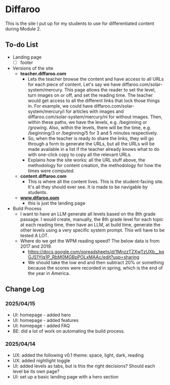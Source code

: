 <!-- @format -->

# Diffaroo

This is the site I put up for my students to use for differentiated content during Module 2.

## To-do List

-   Landing page
    -   [ ] footer
-   Versions of the site
    -   **teacher.diffaroo.com**
        -   Lets the teacher browse the content and have access to all URLs for each piece of content. Let's say we have diffaroo.com/solar-system/mercury. This page allows the reader to set the level, turn images on or off, and set the reading time. The teacher would get access to all the different links that lock those things in. For example, we could have diffaroo.com/solar-system/mercury/i for articles with images and diffaroo.com/solar-system/mercury/ni for without images. Then, within these paths, we have the levels, e.g. /beginning or /growing. Also, within the levels, there will be the time, e.g. /beginning/3 or /beginning/5 for 3 and 5 minutes respectively.
        -   So, when the teacher is ready to share the links, they will go through a form to generate the URLs, but all the URLs will be made available in a list if the teacher already knows what to do with one-click copy to copy all the relevant URLs.
        -   Explains how the site works: all the URL stuff above, the methodology for content creation, the methodology for how the times were computed.
    -   **content.diffaroo.com**
        -   This is where all the content lives. This is the student-facing site. It's all they should ever see. It is made to be navigable by students.
    -   **www.difaroo.oom**
        -   this is just the landing page
-   Build Process
    -   I want to have an LLM generate all levels based on the 8th grade passage. I would create, manually, the 8th grade level for each topic at each reading time, then have an LLM, at build time, generate the other levels using a very specific system prompt. This will have to be tested A LOT.
    -   Where do we get the WPM reading speed? The below data is from 2017 and 2019.
        -   https://docs.google.com/spreadsheets/d/1MnzzTZXwTzUXb__kqGJS1Ylq1P_RbM0MGBpPOLxMAAc/edit?usp=sharing
        -   We should take the low end and then subtract 20% or something because the scores were recorded in spring, which is the end of the year in America.

## Change Log

### 2025/04/15

-   UI: homepage - added hero
-   UI: homepage - added features
-   UI: homepage - added FAQ
-   BE: did a lot of work on automating the build process.

### 2025/04/14

-   UX: added the following v0.1 theme: space, light, dark, reading
-   UX: added nightlight toggle
-   UI: added levels as tabs, but is this the right decisions? Should each level be its own page?
-   UI: set up a basic landing page with a hero section
